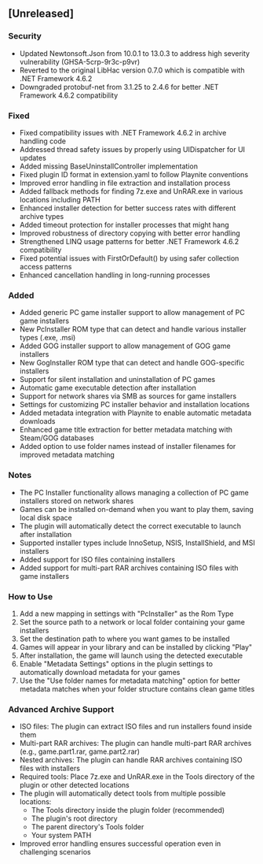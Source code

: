 ## [Unreleased]
### Security
- Updated Newtonsoft.Json from 10.0.1 to 13.0.3 to address high severity vulnerability (GHSA-5crp-9r3c-p9vr)
- Reverted to the original LibHac version 0.7.0 which is compatible with .NET Framework 4.6.2
- Downgraded protobuf-net from 3.1.25 to 2.4.6 for better .NET Framework 4.6.2 compatibility

### Fixed
- Fixed compatibility issues with .NET Framework 4.6.2 in archive handling code
- Addressed thread safety issues by properly using UIDispatcher for UI updates
- Added missing BaseUninstallController implementation
- Fixed plugin ID format in extension.yaml to follow Playnite conventions
- Improved error handling in file extraction and installation process
- Added fallback methods for finding 7z.exe and UnRAR.exe in various locations including PATH
- Enhanced installer detection for better success rates with different archive types
- Added timeout protection for installer processes that might hang
- Improved robustness of directory copying with better error handling
- Strengthened LINQ usage patterns for better .NET Framework 4.6.2 compatibility
- Fixed potential issues with FirstOrDefault() by using safer collection access patterns
- Enhanced cancellation handling in long-running processes
### Added
- Added generic PC game installer support to allow management of PC game installers
- New PcInstaller ROM type that can detect and handle various installer types (.exe, .msi)
- Added GOG installer support to allow management of GOG game installers
- New GogInstaller ROM type that can detect and handle GOG-specific installers
- Support for silent installation and uninstallation of PC games
- Automatic game executable detection after installation
- Support for network shares via SMB as sources for game installers
- Settings for customizing PC installer behavior and installation locations
- Added metadata integration with Playnite to enable automatic metadata downloads
- Enhanced game title extraction for better metadata matching with Steam/GOG databases
- Added option to use folder names instead of installer filenames for improved metadata matching

### Notes
- The PC Installer functionality allows managing a collection of PC game installers stored on network shares
- Games can be installed on-demand when you want to play them, saving local disk space
- The plugin will automatically detect the correct executable to launch after installation
- Supported installer types include InnoSetup, NSIS, InstallShield, and MSI installers
- Added support for ISO files containing installers
- Added support for multi-part RAR archives containing ISO files with game installers

### How to Use
1. Add a new mapping in settings with "PcInstaller" as the Rom Type
2. Set the source path to a network or local folder containing your game installers
3. Set the destination path to where you want games to be installed
4. Games will appear in your library and can be installed by clicking "Play"
5. After installation, the game will launch using the detected executable
6. Enable "Metadata Settings" options in the plugin settings to automatically download metadata for your games
7. Use the "Use folder names for metadata matching" option for better metadata matches when your folder structure contains clean game titles

### Advanced Archive Support
- ISO files: The plugin can extract ISO files and run installers found inside them
- Multi-part RAR archives: The plugin can handle multi-part RAR archives (e.g., game.part1.rar, game.part2.rar)
- Nested archives: The plugin can handle RAR archives containing ISO files with installers
- Required tools: Place 7z.exe and UnRAR.exe in the Tools directory of the plugin or other detected locations
- The plugin will automatically detect tools from multiple possible locations:
  - The Tools directory inside the plugin folder (recommended)
  - The plugin's root directory
  - The parent directory's Tools folder
  - Your system PATH
- Improved error handling ensures successful operation even in challenging scenarios
